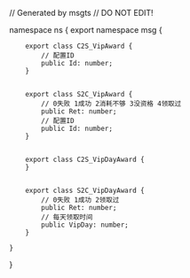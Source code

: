 // Generated by msgts
// DO NOT EDIT!

namespace ns {
	export namespace msg {
		
		export class C2S_VipAward {	
			// 配置ID
			public Id: number; 
		}
		
		
		export class S2C_VipAward {	
			// 0失败 1成功 2消耗不够 3没资格 4领取过
			public Ret: number; 
			// 配置ID
			public Id: number; 
		}
		
		
		export class C2S_VipDayAward {	
		}
		
		
		export class S2C_VipDayAward {	
			// 0失败 1成功 2领取过
			public Ret: number; 
			// 每天领取时间
			public VipDay: number; 
		}
		
	}
}
